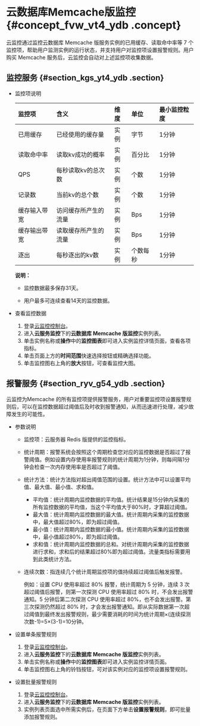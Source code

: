 # 云数据库Memcache版监控 {#concept_fvw_vt4_ydb .concept}

云监控通过监控云数据库 Memcache 版服务实例的已用缓存、读取命中率等 7 个监控项，帮助用户监测实例的运行状态，并支持用户对监控项设置报警规则。用户购买 Memcache 服务后，云监控会自动对上述监控项收集数据。

## 监控服务 {#section_kgs_yt4_ydb .section}

-   监控项说明

    |监控项|含义|维度|单位|最小监控粒度|
    |:--|:-|:-|:-|:-----|
    |已用缓存|已经使用的缓存量|实例|字节|1分钟|
    |读取命中率|读取kv成功的概率|实例|百分比|1分钟|
    |QPS|每秒读取kv的总次数|实例|个数|1分钟|
    |记录数|当前kv的总个数|实例|个数|1分钟|
    |缓存输入带宽|访问缓存所产生的流量|实例|Bps|1分钟|
    |缓存输出带宽|读取缓存所产生的流量|实例|Bps|1分钟|
    |逐出|每秒逐出的kv数|实例|个数每秒|1分钟|

    **说明：** 

    -   监控数据最多保存31天。

    -   用户最多可连续查看14天的监控数据。


-   查看监控数据
    1.  登录[云监控控制台](http://cms.console.aliyun.com/#/groups/)。
    2.  进入**云服务监控**下的**云数据库 Memcache 版监控**实例列表。
    3.  单击实例名称或**操作**中的**监控图表**即可进入实例监控详情页面，查看各项指标。
    4.  单击页面上方的**时间范围**快速选择按钮或精确选择功能。
    5.  单击监控图右上角的**放大**按钮，可查看监控大图。

## 报警服务 {#section_ryv_g54_ydb .section}

云监控为Memcache 的所有监控项提供报警服务，用户对重要监控项设置报警规则后，可以在监控数据超过阈值后及时收到报警通知，从而迅速进行处理，减少故障发生的可能性。

-   参数说明
    -   监控项：云服务器 Redis 版提供的监控指标。
    -   统计周期：报警系统会按照这个周期检查您对应的监控数据是否超过了报警阈值。例如设置内存使用率报警规则的统计周期为1分钟，则每间隔1分钟会检查一次内存使用率是否超过了阈值。
    -   统计方法：统计方法指对超出阈值范围的设置。统计方法中可以设置平均值、最大值、最小值、求和值。
        -   平均值：统计周期内监控数据的平均值。统计结果是15分钟内采集的所有监控数据的平均值，当这个平均值大于80%时，才算超过阈值。
        -   最大值：统计周期内监控数据的最大值。统计周期内采集的监控数据中，最大值超过80%，即为超过阈值。
        -   最小值：统计周期内监控数据的最小值。统计周期内采集的监控数据中，最小值超过80%，即为超过阈值。
        -   求和值：统计周期内监控数据的总和。对统计周期内采集的监控数据进行求和，求和后的结果超过80%即为超过阈值。流量类指标需要用到此类统计方法。
    -   连续次数：指连续几个统计周期监控项的值持续超过阈值后触发报警。

        例如：设置 CPU 使用率超过 80% 报警，统计周期为 5 分钟，连续 3 次超过阈值后报警，则第一次探测 CPU 使用率超过 80% 时，不会发出报警通知。5 分钟后第二次探测 CPU 使用率超过 80%，也不会发出报警。第三次探测仍然超过 80% 时，才会发出报警通知。即从实际数据第一次超过阈值到最终发出报警规则，最少需要消耗的时间为统计周期×\(连续探测次数-1\)=5×\(3-1\)=10分钟。

-   设置单条报警规则
    1.  登录[云监控控制台](http://cms.console.aliyun.com/#/groups/)。
    2.  进入**云服务监控**下的**云数据库 Memcache 版监控**实例列表。
    3.  单击实例名称或**操作**中的**监控图表**即可进入实例监控详情页面。
    4.  单击监控图右上角的铃铛按钮，可对该实例对应的监控项设置报警规则。
-   设置批量报警规则
    1.  登录[云监控控制台](http://cms.console.aliyun.com/#/groups/)。
    2.  进入**云服务监控**下的**云数据库 Memcache 版监控**实例列表。
    3.  实例列表页面选中所需实例后，在页面下方单击**设置报警规则**，即可批量添加报警规则。

